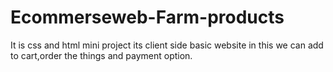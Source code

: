 # Ecommerseweb-Farm-products
It is css and html mini project
its client side basic website in this we can add to cart,order the things and payment option.
